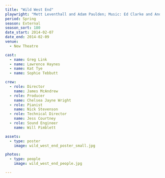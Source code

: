 ```yaml
---
title: "Wild West End"
playwright: "Mett Leventhall and Adam Paulden; Music: Ed Clarke and Andrew Doyle"
period: Spring
season: External
season_sort: 180
date_start: 2014-02-07
date_end: 2014-02-09
venue:
  - New Theatre

cast:
  - name: Greg Link
  - name: Lawrence Haynes
  - name: Kat Tye
  - name: Sophie Tebbutt

crew:
  - role: Director
    name: James McAndrew
  - role: Producer
    name: Chelsea Jayne Wright
  - role: Pianist
    name: Nick Stevenson
  - role: Technical Director
    name: Jess Courtney
  - role: Sound Engineer
    name: Will Pimblett

assets:
  - type: poster
    image: wild_west_end_poster_small.jpg

photos:
  - type: people
    image: wild_west_end_people.jpg

---
```


